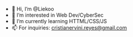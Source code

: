 - 👋 Hi, I’m @Liekoo
- 👀 I’m interested in Web Dev/CyberSec
- 🌱 I’m currently learning HTTML/CSS/JS
- 📫 For inquiries: cristianervini.reyes@gmail.com

<!---
Liekoo/Liekoo is a ✨ special ✨ repository because its `README.md` (this file) appears on your GitHub profile.
You can click the Preview link to take a look at your changes.
--->
